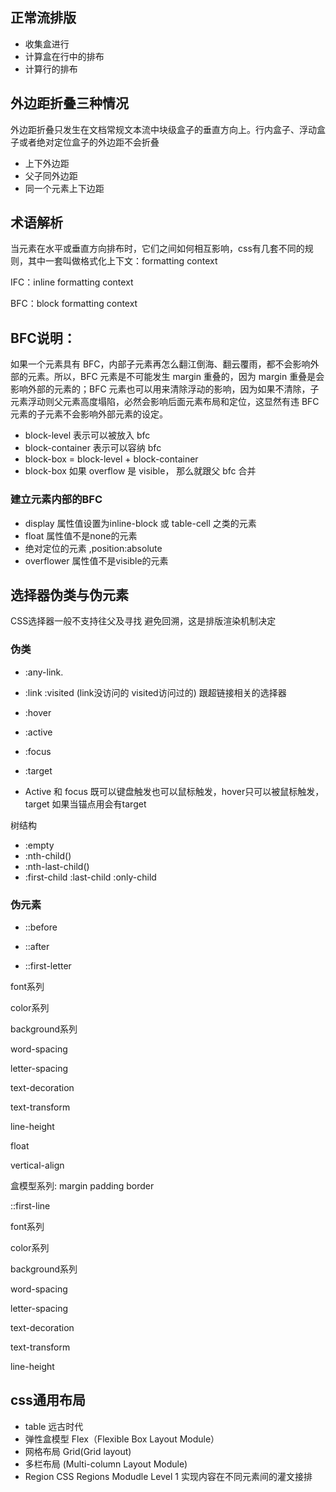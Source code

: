 

## 正常流排版


- 收集盒进行
- 计算盒在行中的排布
- 计算行的排布

## 外边距折叠三种情况

外边距折叠只发生在文档常规文本流中块级盒子的垂直方向上。行内盒子、浮动盒子或者绝对定位盒子的外边距不会折叠

- 上下外边距
- 父子同外边距
- 同一个元素上下边距

## 术语解析

当元素在水平或垂直方向排布时，它们之间如何相互影响，css有几套不同的规则，其中一套叫做格式化上下文：formatting context 

IFC：inline formatting context

BFC：block formatting context

## BFC说明：

如果一个元素具有 BFC，内部子元素再怎么翻江倒海、翻云覆雨，都不会影响外部的元素。所以，BFC 元素是不可能发生 margin 重叠的，因为 margin 重叠是会影响外部的元素的；BFC 元素也可以用来清除浮动的影响，因为如果不清除，子元素浮动则父元素高度塌陷，必然会影响后面元素布局和定位，这显然有违 BFC 元素的子元素不会影响外部元素的设定。
- block-level 表示可以被放入 bfc
- block-container 表示可以容纳 bfc
- block-box = block-level + block-container
- block-box 如果 overflow 是 visible， 那么就跟父 bfc 合并

### 建立元素内部的BFC
- display 属性值设置为inline-block 或 table-cell 之类的元素
- float 属性值不是none的元素
- 绝对定位的元素 ,position:absolute
- overflower 属性值不是visible的元素

## 选择器伪类与伪元素
CSS选择器一般不支持往父及寻找 避免回溯，这是排版渲染机制决定
### 伪类
- :any-link.

- :link :visited (link没访问的 visited访问过的) 跟超链接相关的选择器

- :hover 

- :active 

- :focus

- :target

- Active 和 focus 既可以键盘触发也可以鼠标触发，hover只可以被鼠标触发，target 如果当锚点用会有target

树结构

- :empty
- :nth-child()
- :nth-last-child()
- :first-child :last-child :only-child

### 伪元素

- ::before 

- ::after 

- ::first-letter

font系列

color系列

background系列

word-spacing

letter-spacing

text-decoration

text-transform

line-height

float

vertical-align

盒模型系列: margin padding border

::first-line

font系列

color系列

background系列

word-spacing

letter-spacing

text-decoration

text-transform

line-height

## css通用布局

- table 远古时代
- 弹性盒模型 Flex（Flexible Box Layout Module）  
- 网格布局 Grid(Grid layout)
- 多栏布局 (Multi-column Layout Module)
- Region CSS Regions Modudle Level 1 实现内容在不同元素间的灌文接排
